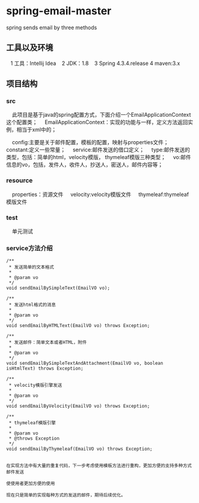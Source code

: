 # spring-email-master
spring sends email by three methods

## 工具以及环境
    1 工具：Intellij Idea
    2 JDK：1.8
    3 Spring 4.3.4.release
    4 maven:3.x
## 项目结构
### src
     此项目是基于java的spring配置方式，下面介绍一个EmailApplicationContext这个配置类；
     EmailApplicationContext：实现的功能与<beans></beans>一样，定义方法返回实例，相当于xml中的<bean id="" class=""></bean>；
    
     config:主要是关于邮件配置，模板的配置，映射与properties文件；
     constant:定义一些常量；
     service:邮件发送的借口定义；
     type:邮件发送的类型，包括：简单的html，velocity模版， thymeleaf模版三种类型；
     vo:邮件信息的vo，包括，发件人，收件人，抄送人，密送人，邮件内容等；
### resource
     properties：资源文件
     velocity:velocity模版文件
     thymeleaf:thymeleaf模版文件
### test
     单元测试

### service方法介绍

    /**
     * 发送简单的文本格式
     *
     * @param vo
     */
    void sendEmailBySimpleText(EmailVO vo);

    /**
     * 发送html格式的消息
     *
     * @param vo
     */
    void sendEmailByHTMLText(EmailVO vo) throws Exception;

    /**
     * 发送邮件：简单文本或者HTML，附件
     *
     * @param vo
     */
    void sendEmailBySimpleTextAndAttachment(EmailVO vo, boolean isHtmlText) throws Exception;

    /**
     * velocity模版引擎发送
     *
     * @param vo
     */
    void sendEmailByVelocity(EmailVO vo) throws Exception;

    /**
     * thymeleaf模版引擎
     *
     * @param vo
     * @throws Exception
     */
    void sendEmailByThymeleaf(EmailVO vo) throws Exception;


    在实现方法中有大量的重复代码，下一步考虑使用模板方法进行重构，更加方便的支持多种方式邮件发送

    使使用者更加方便的使用

    现在只是简单的实现每种方式的发送的邮件，期待后续优化。
